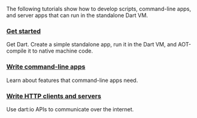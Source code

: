 The following tutorials show how to develop scripts, command-line apps,
and server apps that can run in the standalone Dart VM.

<div class="card-grid">
  <div class="card">
    <h3><a href="/tutorials/server/get-started">Get started</a></h3>
    <p>Get Dart. Create a simple standalone app, run it in the Dart VM,
    and AOT-compile it to native machine code.</p>
  </div>
  <div class="card">
    <h3><a href="/tutorials/server/cmdline">Write command-line apps</a></h3>
    <p>Learn about features that command-line apps need.</p>
  </div>
  <div class="card">
    <h3><a href="/tutorials/server/httpserver">Write HTTP clients and servers</a></h3>
    <p>Use dart:io APIs to communicate over the internet.</p>
  </div>
</div>
